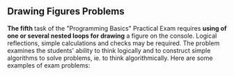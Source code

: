 ## Drawing Figures Problems

**The fifth** task of the "Programming Basics" Practical Exam requires **using of one or several nested loops for drawing** a figure on the console. Logical reflections, simple calculations and checks may be required. The problem examines the students' ability to think logically and to construct simple algorithms to solve problems, ie. to think algorithmically. Here are some examples of exam problems:
